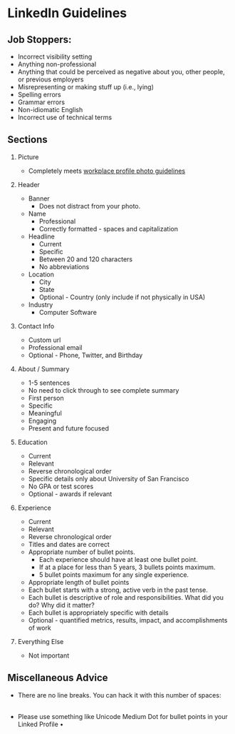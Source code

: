 LinkedIn Guidelines
======

Job Stoppers:
-----

- Incorrect visibility setting
- Anything non-professional
- Anything that could be perceived as negative about you, other people, or previous employers
- Misrepresenting or making stuff up (i.e., lying)
- Spelling errors
- Grammar errors
- Non-idiomatic English
- Incorrect use of technical terms

Sections
-----

1. Picture 
    - Completely meets [workplace profile photo guidelines](https://gist.github.com/brianspiering/0eb6f47e7f9924b02bbc35d64818b033)

1. Header
    - Banner 
        - Does not distract from your photo.
    - Name
         - Professional
         - Correctly formatted - spaces and capitalization
    - Headline
        - Current 
        - Specific
        - Between 20 and 120 characters
        - No abbreviations
    - Location
        - City
        - State
        - Optional - Country (only include if not physically in USA)
    - Industry
        - Computer Software

1. Contact Info
    - Custom url
    - Professional email
    - Optional - Phone, Twitter, and Birthday
    
1. About / Summary
    - 1-5 sentences 
    - No need to click through to see complete summary
    - First person
    - Specific
    - Meaningful
    - Engaging
    - Present and future focused

1. Education
    - Current
    - Relevant
    - Reverse chronological order
    - Specific details only about University of San Francisco
    - No GPA or test scores
    - Optional - awards if relevant

1. Experience
    - Current
    - Relevant
    - Reverse chronological order
    - Titles and dates are correct
    - Appropriate number of bullet points.
        - Each experience should have at least one bullet point.
        - If at a place for less than 5 years, 3 bullets points maximum.
        - 5 bullet points maximum for any single experience. 
    - Appropriate length of bullet points 
    - Each bullet starts with a strong, active verb in the past tense.
    - Each bullet is descriptive of role and responsibilities. What did you do? Why did it matter?
    - Each bullet is appropriately specific with details
    - Optional - quantified metrics, results, impact, and accomplishments of work

1. Everything Else 
    - Not important

Miscellaneous Advice
-----

- There are no line breaks. You can hack it with this number of spaces: `⠀⠀⠀⠀⠀⠀⠀⠀⠀⠀⠀⠀⠀⠀⠀⠀⠀⠀⠀⠀⠀⠀⠀⠀⠀⠀⠀⠀⠀⠀⠀⠀⠀⠀⠀⠀⠀⠀⠀⠀⠀⠀⠀⠀⠀⠀⠀⠀⠀⠀⠀⠀⠀⠀⠀⠀⠀⠀⠀⠀⠀⠀⠀⠀⠀⠀ `
- Please use something like Unicode Medium Dot for bullet points in your Linked Profile •